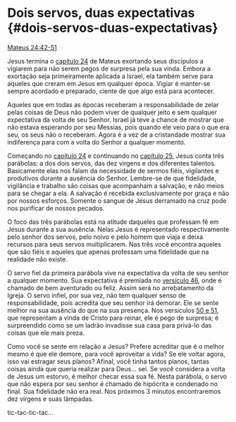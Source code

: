 # Dois servos, duas expectativas {#dois-servos-duas-expectativas}

[Mateus 24:42-51](http://bibliaonline.com.br/acf/mt/24/42-51)

Jesus termina o [capítulo 24](http://bibliaonline.com.br/acf/mt/24) de Mateus exortando seus discípulos a vigiarem para não serem pegos de surpresa pela sua vinda. Embora a exortação seja primeiramente aplicada a Israel, ela também serve para aqueles que creram em Jesus em qualquer época. Vigiar é manter-se sempre acordado e preparado, ciente de que algo está para acontecer.

Aqueles que em todas as épocas receberam a responsabilidade de zelar pelas coisas de Deus não podem viver de qualquer jeito e sem qualquer expectativa da volta de seu Senhor. Israel já teve a chance de mostrar que não estava esperando por seu Messias, pois quando ele veio para o que era seu, os seus não o receberam. Agora é a vez de a cristandade mostrar sua indiferença para com a volta do Senhor a qualquer momento.

Começando no [capítulo 24](http://bibliaonline.com.br/acf/mt/24) e continuando no [capítulo 25](http://bibliaonline.com.br/acf/mt/25), Jesus conta três parábolas: a dos dois servos, das dez virgens e dos diferentes talentos. Basicamente elas nos falam da necessidade de sermos fiéis, vigilantes e produtivos durante a ausência do Senhor. Lembre-se de que fidelidade, vigilância e trabalho são coisas que acompanham a salvação, e não meios para se chegar a ela. A salvação é recebida exclusivamente por graça e não por nossos esforços. Somente o sangue de Jesus derramado na cruz pode nos purificar de nossos pecados.

O foco das três parábolas está na atitude daqueles que professam fé em Jesus durante a sua ausência. Nelas Jesus é representado respectivamente pelo senhor dos servos, pelo noivo e pelo homem que viaja e deixa recursos para seus servos multiplicarem. Nas três você encontra aqueles que são fiéis e aqueles que apenas professam uma fidelidade que na realidade não existe.

O servo fiel da primeira parábola vive na expectativa da volta de seu senhor a qualquer momento. Sua expectativa é premiada no [versículo 46](http://bibliaonline.com.br/acf/mt/24/46), onde é chamado de bem aventurado ou feliz. Assim será no arrebatamento da Igreja. O servo infiel, por sua vez, não tem qualquer senso de responsabilidade, pois acredita que seu senhor irá demorar. Ele se sente melhor na sua ausência do que na sua presença. Nos versículos [50 e 51](http://bibliaonline.com.br/acf/mt/24/50,51), que representam a vinda de Cristo para reinar, ele é pego de surpresa; é surpreendido como se um ladrão invadisse sua casa para privá-lo das coisas que ele mais preza.

Como você se sente em relação a Jesus? Prefere acreditar que é o melhor mesmo é que ele demore, para você aproveitar a vida? Se ele voltar agora, isso vai estragar seus planos? Afinal, você tinha tantos planos, tantas coisas ainda que queria realizar para Deus... sei. Se você considera a volta de Jesus um estorvo, é melhor checar essa sua fé. Nesta parábola, o servo que não espera por seu senhor é chamado de hipócrita e condenado no final. Sua fidelidade não era real. Nos próximos 3 minutos encontraremos dez virgens e suas lâmpadas.

tic-tac-tic-tac...